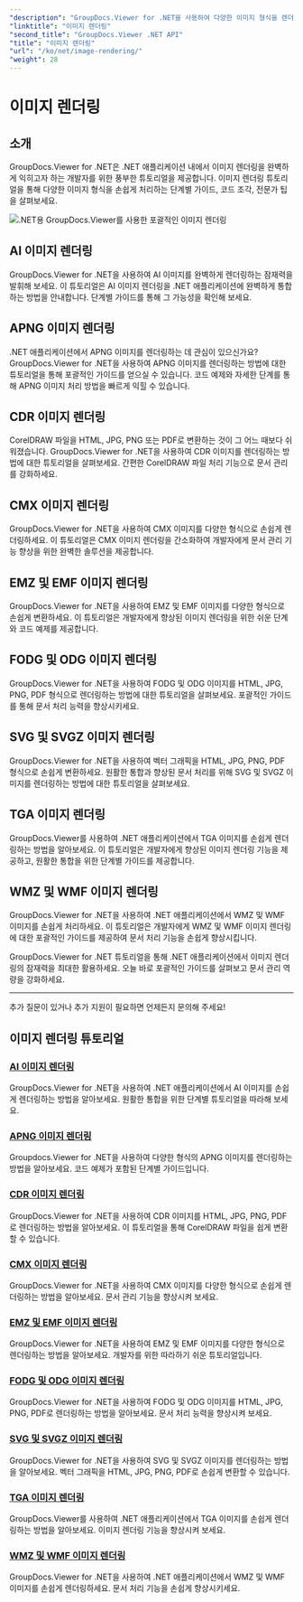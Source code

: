 ```yaml
---
"description": "GroupDocs.Viewer for .NET을 사용하여 다양한 이미지 형식을 렌더링하는 방법에 대한 포괄적인 튜토리얼을 살펴보세요. AI부터 WMF까지, 원활한 통합 및 코딩 예제를 배우세요."
"linktitle": "이미지 렌더링"
"second_title": "GroupDocs.Viewer .NET API"
"title": "이미지 렌더링"
"url": "/ko/net/image-rendering/"
"weight": 28
---
```


# 이미지 렌더링


## 소개

GroupDocs.Viewer for .NET은 .NET 애플리케이션 내에서 이미지 렌더링을 완벽하게 익히고자 하는 개발자를 위한 풍부한 튜토리얼을 제공합니다. 이미지 렌더링 튜토리얼을 통해 다양한 이미지 형식을 손쉽게 처리하는 단계별 가이드, 코드 조각, 전문가 팁을 살펴보세요.

![.NET용 GroupDocs.Viewer를 사용한 포괄적인 이미지 렌더링](/viewer/image-rendering/image.png)

## AI 이미지 렌더링
GroupDocs.Viewer for .NET을 사용하여 AI 이미지를 완벽하게 렌더링하는 잠재력을 발휘해 보세요. 이 튜토리얼은 AI 이미지 렌더링을 .NET 애플리케이션에 완벽하게 통합하는 방법을 안내합니다. 단계별 가이드를 통해 그 가능성을 확인해 보세요.

## APNG 이미지 렌더링
.NET 애플리케이션에서 APNG 이미지를 렌더링하는 데 관심이 있으신가요? GroupDocs.Viewer for .NET을 사용하여 APNG 이미지를 렌더링하는 방법에 대한 튜토리얼을 통해 포괄적인 가이드를 얻으실 수 있습니다. 코드 예제와 자세한 단계를 통해 APNG 이미지 처리 방법을 빠르게 익힐 수 있습니다.

## CDR 이미지 렌더링
CorelDRAW 파일을 HTML, JPG, PNG 또는 PDF로 변환하는 것이 그 어느 때보다 쉬워졌습니다. GroupDocs.Viewer for .NET을 사용하여 CDR 이미지를 렌더링하는 방법에 대한 튜토리얼을 살펴보세요. 간편한 CorelDRAW 파일 처리 기능으로 문서 관리를 강화하세요.

## CMX 이미지 렌더링
GroupDocs.Viewer for .NET을 사용하여 CMX 이미지를 다양한 형식으로 손쉽게 렌더링하세요. 이 튜토리얼은 CMX 이미지 렌더링을 간소화하여 개발자에게 문서 관리 기능 향상을 위한 완벽한 솔루션을 제공합니다.

## EMZ 및 EMF 이미지 렌더링
GroupDocs.Viewer for .NET을 사용하여 EMZ 및 EMF 이미지를 다양한 형식으로 손쉽게 변환하세요. 이 튜토리얼은 개발자에게 향상된 이미지 렌더링을 위한 쉬운 단계와 코드 예제를 제공합니다.

## FODG 및 ODG 이미지 렌더링
GroupDocs.Viewer for .NET을 사용하여 FODG 및 ODG 이미지를 HTML, JPG, PNG, PDF 형식으로 렌더링하는 방법에 대한 튜토리얼을 살펴보세요. 포괄적인 가이드를 통해 문서 처리 능력을 향상시키세요.

## SVG 및 SVGZ 이미지 렌더링
GroupDocs.Viewer for .NET을 사용하여 벡터 그래픽을 HTML, JPG, PNG, PDF 형식으로 손쉽게 변환하세요. 원활한 통합과 향상된 문서 처리를 위해 SVG 및 SVGZ 이미지를 렌더링하는 방법에 대한 튜토리얼을 살펴보세요.

## TGA 이미지 렌더링
GroupDocs.Viewer를 사용하여 .NET 애플리케이션에서 TGA 이미지를 손쉽게 렌더링하는 방법을 알아보세요. 이 튜토리얼은 개발자에게 향상된 이미지 렌더링 기능을 제공하고, 원활한 통합을 위한 단계별 가이드를 제공합니다.

## WMZ 및 WMF 이미지 렌더링
GroupDocs.Viewer for .NET을 사용하여 .NET 애플리케이션에서 WMZ 및 WMF 이미지를 손쉽게 처리하세요. 이 튜토리얼은 개발자에게 WMZ 및 WMF 이미지 렌더링에 대한 포괄적인 가이드를 제공하여 문서 처리 기능을 손쉽게 향상시킵니다.

GroupDocs.Viewer for .NET 튜토리얼을 통해 .NET 애플리케이션에서 이미지 렌더링의 잠재력을 최대한 활용하세요. 오늘 바로 포괄적인 가이드를 살펴보고 문서 관리 역량을 강화하세요.

---

추가 질문이 있거나 추가 지원이 필요하면 언제든지 문의해 주세요!
## 이미지 렌더링 튜토리얼
### [AI 이미지 렌더링](./render-ai-images/)
GroupDocs.Viewer for .NET을 사용하여 .NET 애플리케이션에서 AI 이미지를 손쉽게 렌더링하는 방법을 알아보세요. 원활한 통합을 위한 단계별 튜토리얼을 따라해 보세요.
### [APNG 이미지 렌더링](./render-apng-images/)
Groupdocs.Viewer for .NET을 사용하여 다양한 형식의 APNG 이미지를 렌더링하는 방법을 알아보세요. 코드 예제가 포함된 단계별 가이드입니다.
### [CDR 이미지 렌더링](./render-cdr-images/)
GroupDocs.Viewer for .NET을 사용하여 CDR 이미지를 HTML, JPG, PNG, PDF로 렌더링하는 방법을 알아보세요. 이 튜토리얼을 통해 CorelDRAW 파일을 쉽게 변환할 수 있습니다.
### [CMX 이미지 렌더링](./render-cmx-images/)
GroupDocs.Viewer for .NET을 사용하여 CMX 이미지를 다양한 형식으로 손쉽게 렌더링하는 방법을 알아보세요. 문서 관리 기능을 향상시켜 보세요.
### [EMZ 및 EMF 이미지 렌더링](./render-emz-emf-images/)
GroupDocs.Viewer for .NET을 사용하여 EMZ 및 EMF 이미지를 다양한 형식으로 렌더링하는 방법을 알아보세요. 개발자를 위한 따라하기 쉬운 튜토리얼입니다.
### [FODG 및 ODG 이미지 렌더링](./render-fodg-odg-images/)
GroupDocs.Viewer for .NET을 사용하여 FODG 및 ODG 이미지를 HTML, JPG, PNG, PDF로 렌더링하는 방법을 알아보세요. 문서 처리 능력을 향상시켜 보세요.
### [SVG 및 SVGZ 이미지 렌더링](./render-svg-svgz-images/)
GroupDocs.Viewer for .NET을 사용하여 SVG 및 SVGZ 이미지를 렌더링하는 방법을 알아보세요. 벡터 그래픽을 HTML, JPG, PNG, PDF로 손쉽게 변환할 수 있습니다.
### [TGA 이미지 렌더링](./render-tga-images/)
GroupDocs.Viewer를 사용하여 .NET 애플리케이션에서 TGA 이미지를 손쉽게 렌더링하는 방법을 알아보세요. 이미지 렌더링 기능을 향상시켜 보세요.
### [WMZ 및 WMF 이미지 렌더링](./render-wmz-wmf-images/)
GroupDocs.Viewer for .NET을 사용하여 .NET 애플리케이션에서 WMZ 및 WMF 이미지를 손쉽게 렌더링하세요. 문서 처리 기능을 손쉽게 향상시키세요.